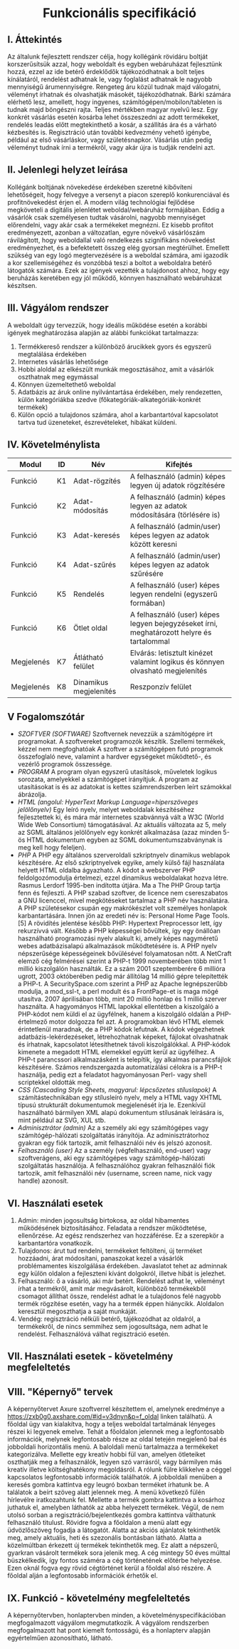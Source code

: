﻿# <div align="center"> Funkcionális specifikáció </div>

## I. Áttekintés
Az általunk fejlesztett rendszer célja, hogy kollégánk rövidáru boltját korszerűsítsük azzal, hogy weboldalt és egyben webáruházat fejlesztünk hozzá, ezzel az ide betérő érdeklődők tájékozódhatnak a bolt teljes kínálatáról, rendelést adhatnak le, vagy foglalást adhatnak le nagyobb mennyiségű árumennyiségre. Rengeteg áru közül tudnak majd válogatni, véleményt írhatnak és olvashatják másokét, tájékozódhatnak. Bárki számára elérhető lesz, amellett, hogy ingyenes, számítógépen/mobilon/tableten is tudnak majd böngészni rajta. Teljes mértékben magyar nyelvű lesz.
Egy konkrét vásárlás esetén kosárba lehet összeszedni az adott termékeket, rendelés leadás előtt megtekinthető a kosár, a szállítás ára és a várható kézbesítés is. Regisztráció után további kedvezmény vehető igénybe, például az első vásárláskor, vagy születésnapkor. Vásárlás után pedig véleményt tudnak írni a termékről, vagy akár újra is tudják rendelni azt.

## II. Jelenlegi helyzet leírása
Kollégánk boltjának növekedése érdekében szeretné kibővíteni lehetőségeit, hogy felvegye a versenyt a piacon szereplő konkurenciával és profitnövekedést érjen el. A modern világ technológiai fejlődése megköveteli a digitális jelenlétet weboldal/webáruház formájában.
Eddig a vásárlók csak személyesen tudtak vásárolni, nagyobb mennyiséget előrendelni, vagy akár csak a termékeket megnézni. Ez kisebb profitot eredményezett, azonban a változatlan, egyre növekvő vásárlószám rávilágított, hogy weboldallal való rendelkezés szignifikáns növekedést eredményezhet, és a befektetett összeg elég gyorsan megtérülhet.
Emellett szükség van egy logó megtervezésére is a weboldal számára, ami igazodik a kor szellemiségéhez és vonzóbbá teszi a boltot a weboldalra betérő látogatók számára.
Ezek az igények vezették a tulajdonost ahhoz, hogy egy beruházás keretében egy jól működő, könnyen használható webáruházat készítsen.

## III. Vágyálom rendszer
A weboldalt úgy tervezzük, hogy ideális működése esetén a korábbi igények meghatározása alapján az alábbi funkciókat tartalmazza:
1. Termékkereső rendszer a különböző árucikkek gyors és egyszerű  megtalálása érdekében
2. Internetes vásárlás lehetősége
3. Hobbi aloldal az elkészült munkák megosztásához, amit a vásárlók oszthatnak meg egymással
4. Könnyen üzemeltethető weboldal
5. Adatbázis az áruk online nyilvántartása érdekében, mely rendezetten, külön kategóriákba szedve (főkategóriák-alkategóriák-konkrét termékek)
6. Külön opció a tulajdonos számára, ahol a karbantartóval kapcsolatot tartva tud üzeneteket, észrevételeket, hibákat küldeni.

## IV. Követelménylista
| Modul | ID  | Név | Kifejtés |
| ----- | --- | --- | -------- |
| Funkció	| K1	| Adat-rögzítés			| A felhasználó (admin) képes legyen új adatok rögzítésére							|
| Funkció	| K2	| Adat-módosítás		| A felhasználó (admin) képes legyen az adatok módosítására (törlésére is)					|
| Funkció	| K3	| Adat-keresés			| A felhasználó (admin/user) képes legyen az adatok között keresni	 					|
| Funkció 	| K4	| Adat-szűrés			| A felhasználó (admin/user) képes legyen az adatok szűrésére							|
| Funkció 	| K5	| Rendelés			| A felhasználó (user) képes legyen rendelni (egyszerű formában)						|
| Funkció 	| K6	| Ötlet oldal			| A felhasználó (user) képes legyen bejegyzéseket írni, meghatározott helyre és tartalommal			|
| Megjelenés	| K7	| Átlátható felület		| Elvárás: letisztult kinézet valamint logikus és könnyen olvasható megjelenítés				|
| Megjelenés	| K8	| Dinamikus megjelenítés	| Reszponzív felület												|


## V Fogalomszótár
- *SZOFTVER (SOFTWARE)*
Szoftvernek nevezzük a számítógépre írt programokat. A szoftvereket programozók készítik. Szellemi termékek, kézzel nem megfoghatóak A szoftver a számítógépen futó programok összefoglaló neve, valamint a hardver egységeket működtető-, és vezérlő programok összessége.
- *PROGRAM*
A program olyan egyszerű utasítások, műveletek logikus sorozata, amelyekkel a számítógépet irányítjuk. A program az utasításokat is és az adatokat is kettes számrendszerben leírt számokkal ábrázolja.
- *HTML (angolul: HyperText Markup Language=hiperszöveges jelölőnyelv)*
Egy leíró nyelv, melyet weboldalak készítéséhez fejlesztettek ki, és mára már internetes szabvánnyá vált a W3C (World Wide Web Consortium) támogatásával. Az aktuális változata az 5, mely az SGML általános jelölőnyelv egy konkrét alkalmazása (azaz minden 5-ös HTML dokumentum egyben az SGML dokumentumszabványnak is meg kell hogy feleljen). 
- *PHP*
A PHP egy általános szerveroldali szkriptnyelv dinamikus weblapok készítésére. Az első szkriptnyelvek egyike, amely külső fájl használata helyett HTML oldalba ágyazható. A kódot a webszerver PHP feldolgozómodulja értelmezi, ezzel dinamikus weboldalakat hozva létre. Rasmus Lerdorf 1995-ben indította útjára. Ma a The PHP Group tartja fenn és fejleszti. A PHP szabad szoftver, de licence nem csereszabatos a GNU licenccel, mivel megkötéseket tartalmaz a PHP név használatára.
A PHP születésekor csupán egy makrókészlet volt személyes honlapok karbantartására. Innen jön az eredeti név is: Personal Home Page Tools.[5] A rövidítés jelentése később PHP: Hypertext Preprocessor lett, így rekurzívvá vált. Később a PHP képességei bővültek, így egy önállóan használható programozási nyelv alakult ki, amely képes nagyméretű webes adatbázisalapú alkalmazások működtetésére is.
A PHP nyelv népszerűsége képességeinek bővülésével folyamatosan nőtt. A NetCraft elemző cég felmérései szerint a PHP-t 1999 novemberében több mint 1 millió kiszolgálón használták. Ez a szám 2001 szeptemberére 6 millióra ugrott, 2003 októberében pedig már állítólag 14 millió gépre telepítették a PHP-t. A SecuritySpace.com szerint a PHP az Apache legnépszerűbb modulja, a mod_ssl-t, a perl modult és a FrontPage-et is maga mögé utasítva. 2007 áprilisában több, mint 20 millió honlap és 1 millió szerver használta.
A hagyományos HTML lapokkal ellentétben a kiszolgáló a PHP-kódot nem küldi el az ügyfélnek, hanem a kiszolgáló oldalán a PHP-értelmező motor dolgozza fel azt. A programokban lévő HTML elemek érintetlenül maradnak, de a PHP kódok lefutnak. A kódok végezhetnek adatbázis-lekérdezéseket, létrehozhatnak képeket, fájlokat olvashatnak és írhatnak, kapcsolatot létesíthetnek távoli kiszolgálókkal. A PHP-kódok kimenete a megadott HTML elemekkel együtt kerül az ügyfélhez.
A PHP-t parancssori alkalmazásként is telepítik, így alkalmas parancsfájlok készítésére. Számos rendszergazda automatizálási célokra is a PHP-t használja, pedig ezt a feladatot hagyományosan Perl- vagy shell scriptekkel oldották meg.
- *CSS (Cascading Style Sheets, magyarul: lépcsőzetes stíluslapok)*
A számítástechnikában egy stílusleíró nyelv, mely a HTML vagy XHTML típusú strukturált dokumentumok megjelenését írja le. Ezenkívül használható bármilyen XML alapú dokumentum stílusának leírására is, mint például az SVG, XUL stb.
- *Adminisztrátor (admin)*
Az a személy aki egy számítógépes vagy számítógép-hálózati szolgáltatás irányítója. Az adminisztrátorhoz gyakran egy fiók tartozik, amit felhasználói név és jelszó azonosít.
- *Felhasználó (user)*
Az a személy (végfelhasználó, end-user) vagy szoftverágens, aki egy számítógépes vagy számítógép-hálózati szolgáltatás használója. A felhasználóhoz gyakran felhasználói fiók tartozik, amit felhasználói név (username, screen name, nick vagy handle) azonosít.

## VI. Használati esetek
1. Admin: minden jogosultság birtokosa, az oldal hibamentes működésének biztosításához. Feladata a rendszer működtetése, ellenőrzése. Az egész rendszerhez van hozzáférése. Ez a szerepkör a karbantartóra vonatkozik.
2. Tulajdonos: árut tud rendelni, termékeket feltölteni, új terméket hozzáadni, árat módosítani, panaszokat kezel a vásárlók problémamentes kiszolgálása érdekében. Javaslatot tehet az adminnak egy külön oldalon a fejleszteni kívánt dolgokról, illetve hibát is jelezhet.
3. Felhasználó: ő a vásárló, aki már betért. Rendelést adhat le, véleményt írhat a termékről, amit már megvásárolt, különböző termékekből csomagot állíthat össze, rendelést adhat le a tulajdonos felé nagyobb termék rögzítése esetén, vagy ha a termék éppen hiánycikk. Aloldalon keresztül megoszthatja a saját munkáját.
4. Vendég: regisztráció nélküli betérő, tájékozódhat az oldalról, a termékekről, de nincs semmihez sem jogosultsága, nem adhat le rendelést. Felhasználóvá válhat regisztráció esetén.

## VII. Használati esetek - követelmény megfeleltetés


## VIII. "Képernyő" tervek
A képernyőtervet Axure szoftverrel készítettem el, amelynek eredménye a https://zxb0g0.axshare.com/#id=v3dnyn&p=f_oldal linken találhatü. A főoldal ügy van kialakítva, hogy a teljes weboldal tartalmának lényeges részei ki legyenek emelve. Tehát a főoldalon jelennek meg a legfontosabb információk, melynek
legfontosabb része az oldal tetején megjelenő bal és jobboldali horizontális menü. A baloldali menü tartalmazza a termékeket kategorizálva. Mellette egy kreatív hobbi fül van, amelyen ötleteiket oszthatják meg a felhasználók, legyen szó varrásról, vagy bármilyen más kreatív illetve költséghatékony megoldásról.
A rólunk fülre klikkelve a céggel kapcsolatos legfontosabb információk találhatók. A jobboldali menüben a keresés gombra kattintva egy leugró boxban terméket írhatunk be. A találatok a beírt szöveg alatt jelennek meg. A menü következő fülén hírlevélre iratkozahtunk fel. Mellette a termék gombra kattintva a kosárhoz juthatuk el, amelyben láthatók az abba helyezett termékek.
Végül, de nem utolsó sorban a regisztráció/bejelentkezés gombra kattintva válthatunk felhasználó titulust. 
Rövidre fogva a főoldalon a menü alatt egy üdvözlőszöveg fogadja a látogatót. Alatta az akciós ajánlatok tekinthetők meg, amely aktuális, heti és szezonális bontásban látható. Alatta a közelmúltban érkezett új termékek tekinthetők meg. Ez alatt a népszerű, gyarkran vásárolt termékek sora jelenik meg.
A cég mintegy 50 éves múlttal büszkélkedik, így fontos száméra a cég történetének előtérbe helyezése. Ezen oknál fogva egy rövid cégtörténet kerül a főoldal alsó részére. A főoldal alján a legfontosabb információk érhetők el.
 

## IX. Funkció - követelmény megfeleltetés
A képernyőtervben, honlaptervben minden, a követelményspecifikációban megfogalmazott vágyálom megmutatkozik. A vágyálom rendszerben megfogalmazott hat pont kiemelt fontosságú, és a honlapterv alapján egyértelműen azonosítható, látható.
